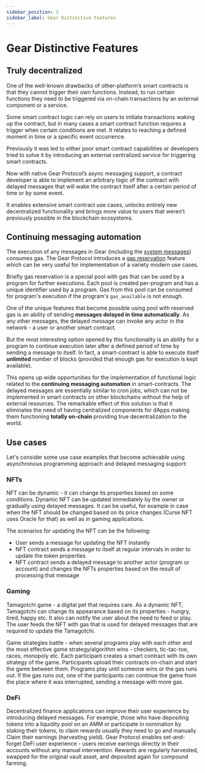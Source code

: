 ```yaml
---
sidebar_position: 3
sidebar_label: Gear Distinctive Features
---
```


# Gear Distinctive Features

## Truly decentralized

One of the well-known drawbacks of other-platform’s smart contracts is that they cannot trigger their own functions. Instead, to run certain functions they need to be triggered via on-chain transactions by an external component or a service.

Some smart contract logic can rely on users to initiate transactions waking up the contract, but in many cases a smart contract function requires a trigger when certain conditions are met. It relates to reaching a defined moment in time or a specific event occurrence.

Previously it was led to either poor smart contract capabilities or developers tried to solve it by introducing an external centralized service for triggering smart contracts.

Now with native Gear Protocol’s async messaging support, a contract developer is able to implement an arbitrary logic of the contract with delayed messages that will wake the contract itself after a certain period of time or by some event.

It enables extensive smart contract use cases, unlocks entirely new decentralized functionality and brings more value to users that weren’t previously possible in the blockchain ecosystems.

## Continuing messaging automation

The execution of any messages in Gear (including the [system messages](../developing-contracts/system-signals.md)) consumes gas. The Gear Protocol introduces a [gas reservation](../developing-contracts/gas-reservation.md) feature which can be very useful for implementation of a variety modern use cases. 

Briefly gas reservation is a special pool with gas that can be used by a program for further executions. Each pool is created per-program and has a unique identifier used by a program. Gas from this pool can be consumed for program's execution if the program's `gas_available` is not enough.

One of the unique features that become possible using pool with reserved gas is an ability of sending **messages delayed in time automatically**. As any other messages, the delayed message can invoke any actor in the network - a user or another smart contract.

But the most interesting option opened by this functionality is an ability for a program to continue execution later after a defined period of time by sending a message to itself. In fact, a smart-contract is able to execute itself **unlimited** number of blocks (provided that enough gas for execution is kept available). 

This opens up wide opportunities for the implementation of functional logic related to the **continuing messaging automation** in smart-contracts. The delayed messages are essentially similar to cron jobs, which can not be implemented in smart contracts on other blockchains without the help of external resources. The remarkable effect of this solution is that it eliminates the need of having centralized components for dApps making them functioning **totally on-chain** providing true decentralization to the world.

## Use cases

Let's consider some use case examples that become achievable using asynchronous programming approach and delayed messaging support:

### NFTs

NFT can be dynamic - it can change its properties based on some conditions. Dynamic NFT can be updated immediately by the owner or gradually using delayed messages. It can be useful, for example in case when the NFT should be changed based on its price changes (Curse NFT uses Oracle for that) as well as in gaming applications.

The scenarios for updating the NFT can be the following:
- User sends a message for updating the NFT instantly
- NFT contract sends a message to itself at regular intervals in order to update the token properties
- NFT contract sends a delayed message to another actor (program or account) and changes the NFTs properties based on the result of processing that message

### Gaming

Tamagotchi game - a digital pet that requires care. As a dynamic NFT, Tamagotchi can change its appearance based on its properties - hungry, tired, happy etc. It also can notify the user about the need to feed or play. The user feeds the NFT with gas that is used for delayed messages that are required to update the Tamagotchi.

Game strategies battle - when several programs play with each other and the most effective game strategy/algorithm wins - checkers, tic-tac-toe, races, monopoly etc. Each participant creates a smart contract with its own strategy of the game. Participants upload their contracts on-chain and start the game between them. Programs play until someone wins or the gas runs out. If the gas runs out, one of the participants can continue the game from the place where it was interrupted, sending a message with more gas.

### DeFi

Decentralized finance applications can improve their user experience by introducing delayed messages. For example, those who have depositing tokens into a liquidity pool on an AMM or participate in nomination by staking their tokens, to claim rewards usually they need to go and manually Claim their earnings (harvesting yield).
Gear Protocol enables set-and-forget DeFi user experience - users receive earnings directly in their accounts without any manual intervention. Rewards are regularly harvested, swapped for the original vault asset, and deposited again for compound farming.